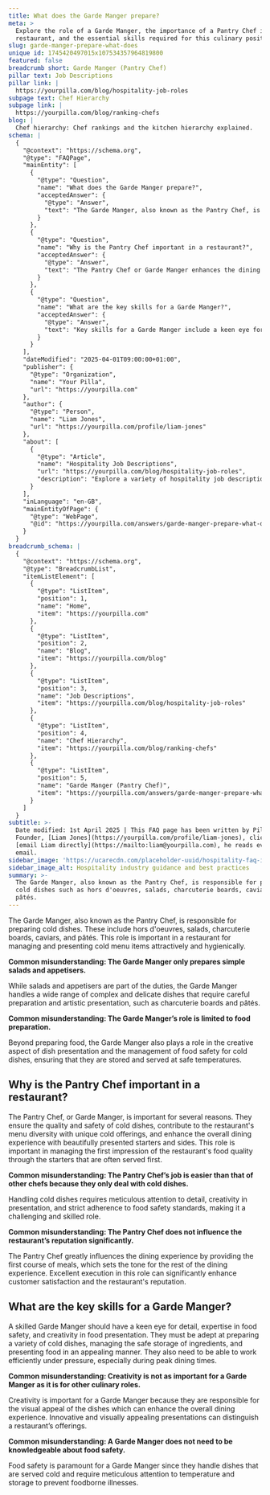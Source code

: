 ```yaml
---
title: What does the Garde Manger prepare?
meta: >
  Explore the role of a Garde Manger, the importance of a Pantry Chef in a
  restaurant, and the essential skills required for this culinary position.
slug: garde-manger-prepare-what-does
unique id: 1745420497015x107534357964819800
featured: false
breadcrumb short: Garde Manger (Pantry Chef)
pillar text: Job Descriptions
pillar link: |
  https://yourpilla.com/blog/hospitality-job-roles
subpage text: Chef Hierarchy
subpage link: |
  https://yourpilla.com/blog/ranking-chefs
blog: |
  Chef hierarchy: Chef rankings and the kitchen hierarchy explained.
schema: |
  {
    "@context": "https://schema.org",
    "@type": "FAQPage",
    "mainEntity": [
      {
        "@type": "Question",
        "name": "What does the Garde Manger prepare?",
        "acceptedAnswer": {
          "@type": "Answer",
          "text": "The Garde Manger, also known as the Pantry Chef, is responsible for preparing cold dishes such as hors d'oeuvres, salads, charcuterie boards, caviars, and pâtés. This role encompasses not only the preparation but also the artistic presentation and food safety management of cold menu items."
        }
      },
      {
        "@type": "Question",
        "name": "Why is the Pantry Chef important in a restaurant?",
        "acceptedAnswer": {
          "@type": "Answer",
          "text": "The Pantry Chef or Garde Manger enhances the dining experience by ensuring the quality and safety of cold dishes, contributing to menu diversity with unique cold offerings, and managing the first impression of the restaurant's food quality through beautifully presented starters."
        }
      },
      {
        "@type": "Question",
        "name": "What are the key skills for a Garde Manger?",
        "acceptedAnswer": {
          "@type": "Answer",
          "text": "Key skills for a Garde Manger include a keen eye for detail, expertise in food safety, and creativity in food presentation. They should be able to prepare a variety of cold dishes, manage safe ingredient storage, and present food appealingly while working efficiently under pressure."
        }
      }
    ],
    "dateModified": "2025-04-01T09:00:00+01:00",
    "publisher": {
      "@type": "Organization",
      "name": "Your Pilla",
      "url": "https://yourpilla.com"
    },
    "author": {
      "@type": "Person",
      "name": "Liam Jones",
      "url": "https://yourpilla.com/profile/liam-jones"
    },
    "about": [
      {
        "@type": "Article",
        "name": "Hospitality Job Descriptions",
        "url": "https://yourpilla.com/blog/hospitality-job-roles",
        "description": "Explore a variety of hospitality job descriptions, including detailed roles and duties within the industry."
      }
    ],
    "inLanguage": "en-GB",
    "mainEntityOfPage": {
      "@type": "WebPage",
      "@id": "https://yourpilla.com/answers/garde-manger-prepare-what-does"
    }
  }
breadcrumb_schema: |
  {
    "@context": "https://schema.org",
    "@type": "BreadcrumbList",
    "itemListElement": [
      {
        "@type": "ListItem",
        "position": 1,
        "name": "Home",
        "item": "https://yourpilla.com"
      },
      {
        "@type": "ListItem",
        "position": 2,
        "name": "Blog",
        "item": "https://yourpilla.com/blog"
      },
      {
        "@type": "ListItem",
        "position": 3,
        "name": "Job Descriptions",
        "item": "https://yourpilla.com/blog/hospitality-job-roles"
      },
      {
        "@type": "ListItem",
        "position": 4,
        "name": "Chef Hierarchy",
        "item": "https://yourpilla.com/blog/ranking-chefs"
      },
      {
        "@type": "ListItem",
        "position": 5,
        "name": "Garde Manger (Pantry Chef)",
        "item": "https://yourpilla.com/answers/garde-manger-prepare-what-does"
      }
    ]
  }
subtitle: >-
  Date modified: 1st April 2025 | This FAQ page has been written by Pilla
  Founder, [Liam Jones](https://yourpilla.com/profile/liam-jones), click to
  [email Liam directly](https://mailto:liam@yourpilla.com), he reads every
  email.
sidebar_image: 'https://ucarecdn.com/placeholder-uuid/hospitality-faq-image.jpg'
sidebar_image_alt: Hospitality industry guidance and best practices
summary: >-
  The Garde Manger, also known as the Pantry Chef, is responsible for preparing
  cold dishes such as hors d'oeuvres, salads, charcuterie boards, caviars, and
  pâtés.
---
```

The Garde Manger, also known as the Pantry Chef, is responsible for preparing cold dishes. These include hors d'oeuvres, salads, charcuterie boards, caviars, and pâtés. This role is important in a restaurant for managing and presenting cold menu items attractively and hygienically.

**Common misunderstanding: The Garde Manger only prepares simple salads and appetisers.**

While salads and appetisers are part of the duties, the Garde Manger handles a wide range of complex and delicate dishes that require careful preparation and artistic presentation, such as charcuterie boards and pâtés.

**Common misunderstanding: The Garde Manger’s role is limited to food preparation.**

Beyond preparing food, the Garde Manger also plays a role in the creative aspect of dish presentation and the management of food safety for cold dishes, ensuring that they are stored and served at safe temperatures.

## Why is the Pantry Chef important in a restaurant?

The Pantry Chef, or Garde Manger, is important for several reasons. They ensure the quality and safety of cold dishes, contribute to the restaurant's menu diversity with unique cold offerings, and enhance the overall dining experience with beautifully presented starters and sides. This role is important in managing the first impression of the restaurant's food quality through the starters that are often served first.

**Common misunderstanding: The Pantry Chef’s job is easier than that of other chefs because they only deal with cold dishes.**

Handling cold dishes requires meticulous attention to detail, creativity in presentation, and strict adherence to food safety standards, making it a challenging and skilled role.

**Common misunderstanding: The Pantry Chef does not influence the restaurant’s reputation significantly.**

The Pantry Chef greatly influences the dining experience by providing the first course of meals, which sets the tone for the rest of the dining experience. Excellent execution in this role can significantly enhance customer satisfaction and the restaurant's reputation.

## What are the key skills for a Garde Manger?

A skilled Garde Manger should have a keen eye for detail, expertise in food safety, and creativity in food presentation. They must be adept at preparing a variety of cold dishes, managing the safe storage of ingredients, and presenting food in an appealing manner. They also need to be able to work efficiently under pressure, especially during peak dining times.

**Common misunderstanding: Creativity is not as important for a Garde Manger as it is for other culinary roles.**

Creativity is important for a Garde Manger because they are responsible for the visual appeal of the dishes which can enhance the overall dining experience. Innovative and visually appealing presentations can distinguish a restaurant’s offerings.

**Common misunderstanding: A Garde Manger does not need to be knowledgeable about food safety.**

Food safety is paramount for a Garde Manger since they handle dishes that are served cold and require meticulous attention to temperature and storage to prevent foodborne illnesses.
